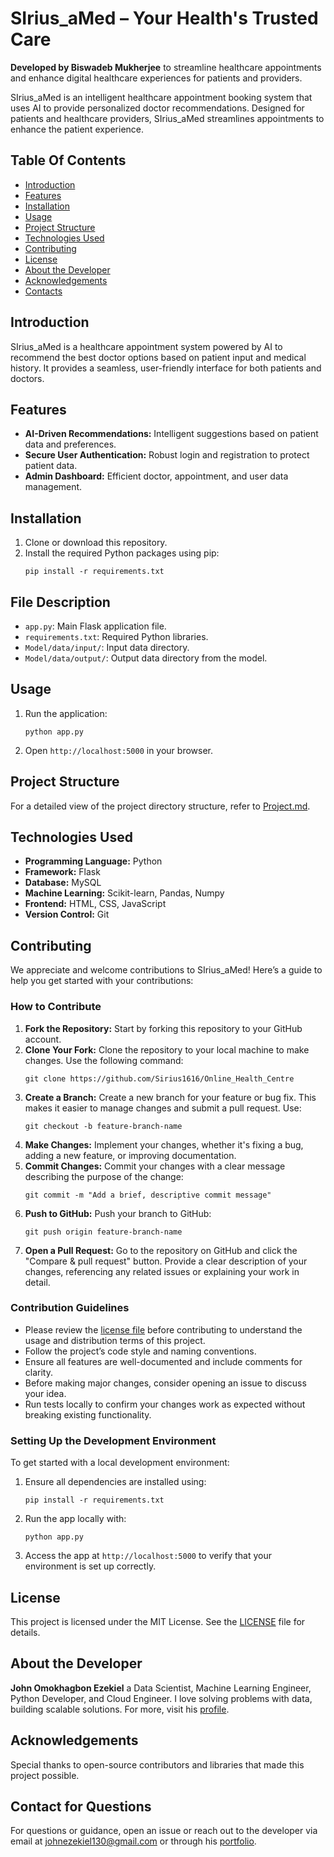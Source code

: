 <h1>SIrius_aMed – Your Health's Trusted Care</h1>

<p><strong>Developed by Biswadeb Mukherjee</strong> to streamline healthcare appointments and enhance digital healthcare experiences for patients and providers.</p>

<p>SIrius_aMed is an intelligent healthcare appointment booking system that uses AI to provide personalized doctor recommendations. Designed for patients and healthcare providers, SIrius_aMed streamlines appointments to enhance the patient experience.</p>

<h2 id="table-of-contents">Table Of Contents</h2>
<ul>
    <li><a href="#introduction">Introduction</a></li>
    <li><a href="#features">Features</a></li>
    <li><a href="#installation">Installation</a></li>
    <li><a href="#usage">Usage</a></li>
    <li><a href="#project-structure">Project Structure</a></li>
    <li><a href="#technologies-used">Technologies Used</a></li>
    <li><a href="#contributing">Contributing</a></li>
    <li><a href="#license">License</a></li>
    <li><a href="#about-developer">About the Developer</a></li>
    <li><a href="#acknowledgements">Acknowledgements</a></li>
    <li><a href="#contacts">Contacts</a></li>
</ul>

<h2 id="introduction">Introduction</h2>
<p>SIrius_aMed is a healthcare appointment system powered by AI to recommend the best doctor options based on patient input and medical history. It provides a seamless, user-friendly interface for both patients and doctors.</p>

<h2 id="features">Features</h2>
<ul>
    <li><strong>AI-Driven Recommendations:</strong> Intelligent suggestions based on patient data and preferences.</li>
    <li><strong>Secure User Authentication:</strong> Robust login and registration to protect patient data.</li>
    <li><strong>Admin Dashboard:</strong> Efficient doctor, appointment, and user data management.</li>
</ul>

<h2 id="installation">Installation</h2>
<ol>
    <li>Clone or download this repository.</li>
    <li>Install the required Python packages using pip:</li>
    <pre><code>pip install -r requirements.txt</code></pre>
</ol>

<h2 id="file-description">File Description</h2>
<ul>
    <li><code>app.py</code>: Main Flask application file.</li>
    <li><code>requirements.txt</code>: Required Python libraries.</li>
    <li><code>Model/data/input/</code>: Input data directory.</li>
    <li><code>Model/data/output/</code>: Output data directory from the model.</li>
</ul>

<h2 id="usage">Usage</h2>
<ol>
    <li>Run the application:</li>
    <pre><code>python app.py</code></pre>
    <li>Open <code>http://localhost:5000</code> in your browser.</li>
</ol>

<h2 id="project-structure">Project Structure</h2>
<p>For a detailed view of the project directory structure, refer to <a href="Project.md">Project.md</a>.</p>

<h2 id="technologies-used">Technologies Used</h2>
<ul>
    <li><strong>Programming Language:</strong> Python</li>
    <li><strong>Framework:</strong> Flask</li>
    <li><strong>Database:</strong> MySQL</li>
    <li><strong>Machine Learning:</strong> Scikit-learn, Pandas, Numpy</li>
    <li><strong>Frontend:</strong> HTML, CSS, JavaScript</li>
    <li><strong>Version Control:</strong> Git</li>
</ul>

<h2 id="contributing">Contributing</h2>

<p>We appreciate and welcome contributions to SIrius_aMed! Here’s a guide to help you get started with your contributions:</p>

<h3>How to Contribute</h3>
<ol>
    <li><strong>Fork the Repository:</strong> Start by forking this repository to your GitHub account.</li>
    <li><strong>Clone Your Fork:</strong> Clone the repository to your local machine to make changes. Use the following command:</li>
    <pre><code>git clone https://github.com/Sirius1616/Online_Health_Centre</code></pre>
    <li><strong>Create a Branch:</strong> Create a new branch for your feature or bug fix. This makes it easier to manage changes and submit a pull request. Use:</li>
    <pre><code>git checkout -b feature-branch-name</code></pre>
    <li><strong>Make Changes:</strong> Implement your changes, whether it's fixing a bug, adding a new feature, or improving documentation.</li>
    <li><strong>Commit Changes:</strong> Commit your changes with a clear message describing the purpose of the change:</li>
    <pre><code>git commit -m "Add a brief, descriptive commit message"</code></pre>
    <li><strong>Push to GitHub:</strong> Push your branch to GitHub:</li>
    <pre><code>git push origin feature-branch-name</code></pre>
    <li><strong>Open a Pull Request:</strong> Go to the repository on GitHub and click the "Compare & pull request" button. Provide a clear description of your changes, referencing any related issues or explaining your work in detail.</li>
</ol>

<h3>Contribution Guidelines</h3>
<ul>
    <li>Please review the <a href="LICENSE">license file</a> before contributing to understand the usage and distribution terms of this project.</li>
    <li>Follow the project’s code style and naming conventions.</li>
    <li>Ensure all features are well-documented and include comments for clarity.</li>
    <li>Before making major changes, consider opening an issue to discuss your idea.</li>
    <li>Run tests locally to confirm your changes work as expected without breaking existing functionality.</li>
</ul>

<h3>Setting Up the Development Environment</h3>
<p>To get started with a local development environment:</p>
<ol>
    <li>Ensure all dependencies are installed using:</li>
    <pre><code>pip install -r requirements.txt</code></pre>
    <li>Run the app locally with:</li>
    <pre><code>python app.py</code></pre>
    <li>Access the app at <code>http://localhost:5000</code> to verify that your environment is set up correctly.</li>
</ol>

<h2 id="license">License</h2>
<p>This project is licensed under the MIT License. See the <a href="License.md">LICENSE</a> file for details.</p>

<h2 id="about-developer">About the Developer</h2>
<p><strong>John Omokhagbon Ezekiel</strong> a Data Scientist, Machine Learning Engineer, Python Developer, and Cloud Engineer. I love solving problems with data, building scalable solutions. For more, visit his <a href="https://Siriusb.online">profile</a>.</p>

<h2 id="acknowledgements">Acknowledgements</h2>
<p>Special thanks to open-source contributors and libraries that made this project possible.</p>

<h2 id="contacts">Contact for Questions</h2>
<p>For questions or guidance, open an issue or reach out to the developer via email at <a href="mailto:johnezekiel130@gmail.com">johnezekiel130@gmail.com</a> or through his <a href="https://Siriusb.online/">portfolio</a>.</p>

